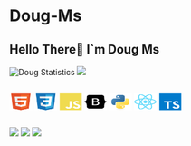 # Doug-Ms

## Hello There🖖 I`m Doug Ms

<div>
  <a href="github.com/Doug-Ms/"></a>
 <img height="180em" src="https://github-readme-stats.vercel.app/api?username=Doug-Ms&show_icons=true&theme=tokyonight" alt="Doug Statistics">
  <img height="180em" src="https://github-readme-stats.vercel.app/api/top-langs/?username=Doug-Ms&layout=compact&theme=tokyonight">
  <h2 dir="auto"></h2>
</div>
<div>
    <img align="center" alt="Doug-HTML" height="30" width="40" src="https://raw.githubusercontent.com/devicons/devicon/master/icons/html5/html5-original.svg">
    <img align="center" alt="Doug-CSS" height="30" width="40" src="https://raw.githubusercontent.com/devicons/devicon/master/icons/css3/css3-original.svg">
    <img align="center" alt="Doug-Js" height="30" width="40" src="https://raw.githubusercontent.com/devicons/devicon/master/icons/javascript/javascript-plain.svg">
    <img align="center" alt="Doug-Ts" height="30" width="40" src="https://raw.githubusercontent.com/devicons/devicon/master/icons/bootstrap/bootstrap-plain.svg">
    <img align="center" alt="Doug-Python" height="30" width="40" src="https://raw.githubusercontent.com/devicons/devicon/master/icons/python/python-original.svg">
    <img align="center" alt="Doug-React" height="30" width="40" src="https://raw.githubusercontent.com/devicons/devicon/master/icons/react/react-original.svg">
    <img align="center" alt="Doug-Ts" height="30" width="40" src="https://raw.githubusercontent.com/devicons/devicon/master/icons/typescript/typescript-plain.svg">
  <h2 dir="auto"></h2>
</div>
<div> 
    <a href="https://www.instagram.com/doug.ms_" target="_blank"><img src="https://img.shields.io/badge/-Instagram-%23E4405F?style=for-the-badge&logo=instagram&logoColor=white" target="_blank"></a>
    <a href = "mailto:douglasmessias401@gmail.com"><img src="https://img.shields.io/badge/-Gmail-%23333?style=for-the-badge&logo=gmail&logoColor=white" target="_blank"></a>
    <a href="https://www.linkedin.com/in/douglas-messias-da-silva-7937a6203/" target="_blank"><img src="https://img.shields.io/badge/-LinkedIn-%230077B5?style=for-the-badge&logo=linkedin&logoColor=white" target="_blank"></a> 

</div>
<!--
**Doug-Ms/Doug-Ms** is a ✨ _special_ ✨ repository because its `README.md` (this file) appears on your GitHub profile.

Here are some ideas to get you started:
- 🔭 I’m currently working on ...
- 🌱 I’m currently learning DataScience and Python...
- 👯 I’m looking to collaborate on ...
- 🤔 I’m looking for help with ...
- 💬 Ask me about ...
- 📫 How to reach me: ...
- 😄 Pronouns: ...
- ⚡ Fun fact: ...
-->

